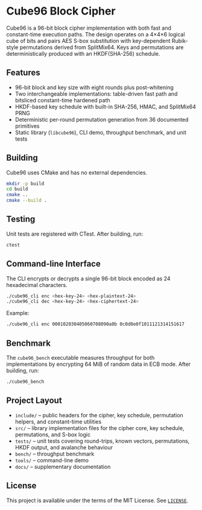 # Cube96 Block Cipher

Cube96 is a 96-bit block cipher implementation with both fast and constant-time
execution paths. The design operates on a 4×4×6 logical cube of bits and pairs
AES S-box substitution with key-dependent Rubik-style permutations derived from
SplitMix64. Keys and permutations are deterministically produced with an
HKDF(SHA-256) schedule.

## Features

- 96-bit block and key size with eight rounds plus post-whitening
- Two interchangeable implementations: table-driven fast path and bitsliced
  constant-time hardened path
- HKDF-based key schedule with built-in SHA-256, HMAC, and SplitMix64 PRNG
- Deterministic per-round permutation generation from 36 documented primitives
- Static library (`libcube96`), CLI demo, throughput benchmark, and unit tests

## Building

Cube96 uses CMake and has no external dependencies.

```sh
mkdir -p build
cd build
cmake ..
cmake --build .
```

## Testing

Unit tests are registered with CTest. After building, run:

```sh
ctest
```

## Command-line Interface

The CLI encrypts or decrypts a single 96-bit block encoded as 24 hexadecimal
characters.

```sh
./cube96_cli enc <hex-key-24> <hex-plaintext-24>
./cube96_cli dec <hex-key-24> <hex-ciphertext-24>
```

Example:

```sh
./cube96_cli enc 000102030405060708090a0b 0c0d0e0f1011121314151617
```

## Benchmark

The `cube96_bench` executable measures throughput for both implementations by
encrypting 64 MiB of random data in ECB mode. After building, run:

```sh
./cube96_bench
```

## Project Layout

- `include/` – public headers for the cipher, key schedule, permutation helpers,
  and constant-time utilities
- `src/` – library implementation files for the cipher core, key schedule,
  permutations, and S-box logic
- `tests/` – unit tests covering round-trips, known vectors, permutations,
  HKDF output, and avalanche behaviour
- `bench/` – throughput benchmark
- `tools/` – command-line demo
- `docs/` – supplementary documentation

## License

This project is available under the terms of the MIT License. See
[`LICENSE`](LICENSE).
